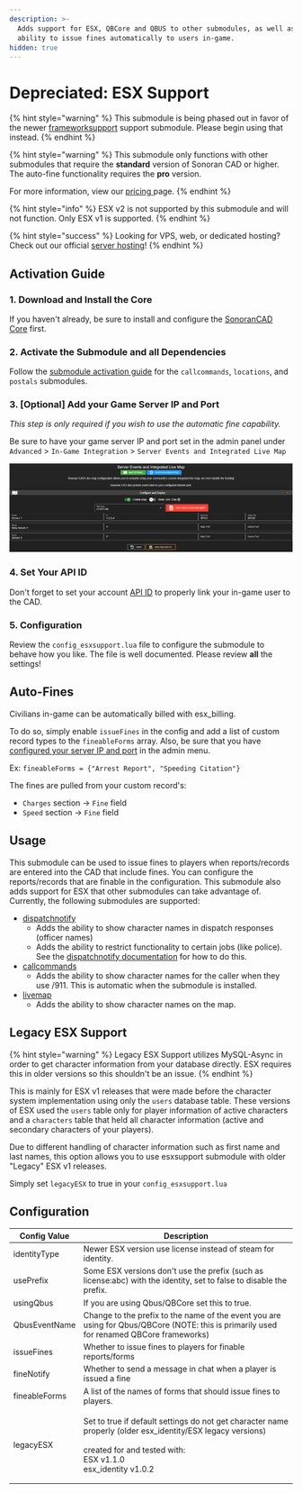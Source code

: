 ```yaml
---
description: >-
  Adds support for ESX, QBCore and QBUS to other submodules, as well as the
  ability to issue fines automatically to users in-game.
hidden: true
---
```


# Depreciated: ESX Support

{% hint style="warning" %}
This submodule is being phased out in favor of the newer [frameworksupport](broken-reference) support submodule. Please begin using that instead.
{% endhint %}

{% hint style="warning" %}
This submodule only functions with other submodules that require the **standard** version of Sonoran CAD or higher. The auto-fine functionality requires the **pro** version.

For more information, view our [pricing ](../../../../../pricing/faq/)page.
{% endhint %}

{% hint style="info" %}
ESX v2 is not supported by this submodule and will not function. Only ESX v1 is supported.
{% endhint %}

{% hint style="success" %}
Looking for VPS, web, or dedicated hosting? Check out our official [server hosting](broken-reference)!
{% endhint %}

## Activation Guide

### 1. Download and Install the Core

If you haven't already, be sure to install and configure the [SonoranCAD Core](../../) first.

### 2. Activate the Submodule and all Dependencies

Follow the [submodule activation guide](../../submodule-configuration/#activating-a-submodule) for the `callcommands`, `locations`, and `postals` submodules.

### 3. \[Optional] Add your Game Server IP and Port

_This step is only required if you wish to use the automatic fine capability._

Be sure to have your game server IP and port set in the admin panel under `Advanced` > `In-Game Integration` > `Server Events and Integrated Live Map`

![Sonoran CAD - Server IP and Port](<../../../../../.gitbook/assets/image (195).png>)

### 4. Set Your API ID

Don't forget to set your account [API ID](../../../../../api-integration/getting-started/setting-your-api-id.md) to properly link your in-game user to the CAD.

### 5. Configuration

Review the `config_esxsupport.lua` file to configure the submodule to behave how you like. The file is well documented. Please review **all** the settings!

## Auto-Fines

Civilians in-game can be automatically billed with esx\_billing.

To do so, simply enable `issueFines` in the config and add a list of custom record types to the `fineableForms` array. Also, be sure that you have [configured your server IP and port](esx-support.md#4-optional-add-your-game-server-ip-and-port) in the admin menu.

Ex: `fineableForms = {"Arrest Report", "Speeding Citation"}`

The fines are pulled from your custom record's:

* `Charges` section -> `Fine` field
* `Speed` section -> `Fine` field

## Usage

This submodule can be used to issue fines to players when reports/records are entered into the CAD that include fines. You can configure the reports/records that are finable in the configuration. This submodule also adds support for ESX that other submodules can take advantage of. Currently, the following submodules are supported:

* [dispatchnotify](../dispatch-notify.md)
  * Adds the ability to show character names in dispatch responses (officer names)
  * Adds the ability to restrict functionality to certain jobs (like police). See the [dispatchnotify documentation](../dispatch-notify.md) for how to do this.
* [callcommands](../call-commands.md)
  * Adds the ability to show character names for the caller when they use /911. This is automatic when the submodule is installed.
* [livemap](../live-map.md)
  * Adds the ability to show character names on the map.

## Legacy ESX Support

{% hint style="warning" %}
Legacy ESX Support utilizes MySQL-Async in order to get character information from your database directly. ESX requires this in older versions so this shouldn't be an issue.
{% endhint %}

This is mainly for ESX v1 releases that were made before the character system implementation using only the `users` database table. These versions of ESX used the `users` table only for player information of active characters and a `characters` table that held all character information (active and secondary characters of your players).

Due to different handling of character information such as first name and last names, this option allows you to use esxsupport submodule with older "Legacy" ESX v1 releases.

Simply set `legacyESX` to true in your `config_esxsupport.lua`

## Configuration

| Config Value  | Description                                                                                                                                                                                 |
| ------------- | ------------------------------------------------------------------------------------------------------------------------------------------------------------------------------------------- |
| identityType  | Newer ESX version use license instead of steam for identity.                                                                                                                                |
| usePrefix     | Some ESX versions don't use the prefix (such as license:abc) with the identity, set to false to disable the prefix.                                                                         |
| usingQbus     | If you are using Qbus/QBCore set this to true.                                                                                                                                              |
| QbusEventName | Change to the prefix to the name of the event you are using for Qbus/QBCore (NOTE: this is primarily used for renamed QBCore frameworks)                                                    |
| issueFines    | Whether to issue fines to players for finable reports/forms                                                                                                                                 |
| fineNotify    | Whether to send a message in chat when a player is issued a fine                                                                                                                            |
| fineableForms | A list of the names of forms that should issue fines to players.                                                                                                                            |
| legacyESX     | <p>Set to true if default settings do not get character name properly (older esx_identity/ESX legacy versions)<br><br>created for and tested with:<br>ESX v1.1.0<br>esx_identity v1.0.2</p> |
